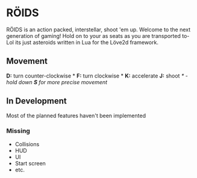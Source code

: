 # RÖIDS

RÖIDS is an action packed, interstellar, shoot 'em up. Welcome to the next generation of gaming! Hold on to your as seats as you are transported to- Lol its just asteroids written in Lua for the Löve2d framework.

## Movement
**D:** turn counter-clockwise \*
**F:** turn clockwise \*
**K:** accelerate
**J:** shoot
*\* - hold down **S** for more precise movement*

## In Development
Most of the planned features haven't been implemented
### Missing
* Collisions
* HUD
* UI
* Start screen
* etc.
